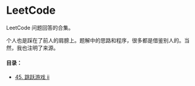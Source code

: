 # LeetCode
LeetCode 问题回答的合集。

个人也是踩在了前人的肩膀上。题解中的思路和程序，很多都是借鉴别人的。当然，我也注明了来源。



#### 目录：

* [45. 跳跃游戏 ii](https://github.com/sctang0/LeetCode/blob/master/CHAPTER45.md)